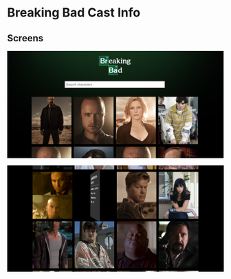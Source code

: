 # Breaking Bad Cast Info

## Screens

![Alt text](/public/Capture1.PNG?raw=true "Capture1")

![Alt text](/public/Capture2.PNG?raw=true "Capture2")
